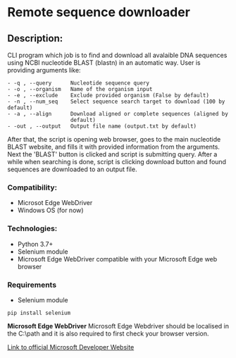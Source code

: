 # Remote sequence downloader

## Description:

CLI program which job is to find and download all avalaible DNA sequences using NCBI nucleotide BLAST (blastn) in an automatic way. 
User is providing arguments like:
```
- -q , --query      Nucleotide sequence query
- -o , --organism   Name of the organism input
- -e , --exclude    Exclude provided organism (False by default)
- -n , --num_seq    Select sequence search target to download (100 by default)
- -a , --align      Download aligned or complete sequences (aligned by
                    default)
- -out , --output   Output file name (output.txt by default)
```
After that, the script is opening web browser, goes to the main nucleotide BLAST website, and fills it with provided information from the arguments. Next the 'BLAST' button is clicked and script is submitting query. After a while when searching is done, script is clicking download button and found sequences are downloaded to an output file.

### Compatibility:
- Microsot Edge WebDriver
- Windows OS (for now)


### Technologies:
- Python 3.7+
- Selenium module
- Microsoft Edge WebDriver compatible with your Microsoft Edge web browser


### Requirements
- Selenium module
```
pip install selenium
```

__Microsoft Edge WebDriver__
Microsoft Edge Webdriver should be localised in the C:\path and it is also required to first check your browser version.

[Link to official Microsoft Developer Website](https://developer.microsoft.com/en-us/microsoft-edge/tools/webdriver/)
